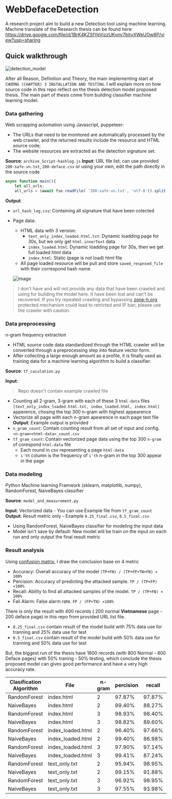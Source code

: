 # WebDefaceDetection

A research project aim to build a new Detection tool using machine learning. Machine translate of the Research thesis can be found here: https://drive.google.com/file/d/1BrK4KZSfYeVjzzUKvmr7bjtyXWeUOw8P/view?usp=sharing

## Quick walkthrough

![detection_model](https://github.com/nghiango1/WebDefaceDetection/assets/31164703/a4d3a7fd-fe4d-4805-82ec-d14258c3d630)

After all Reason, Definition and Theory, the main implementing start at `CHƯƠNG (CHAPTER) 3 INSTALLATION AND TESTING`. I will explain more on how source code in this repo reflect on the thesis detection model proposed thesis. The main part of thesis come from building classifier machine learning model:

### Data gathering

Web scrapping automation using Javascript, puppeteer:
- The URLs that need to be monitored are automatically processed by the web crawler, and the returned results include the resource and HTML source code;
- The website resources are extracted as the detection signature set.

**Source**: `archive_Script-hashlog.js`
**Input**: URL file list, can use provided `200-safe-vn.txt`, `200-deface.csv` or using your own, edit the path directly in the source code
```js
async function main(){
	let all_urls;
	all_urls = (await fse.readFile( '200-safe-vn.txt', 'utf-8')).split('\r\n');
```
**Output**:
- `url_hash_log.csv`: Containing all signature that have been colected
- Page data:
  - HTML data with 3 version:
    - `text_only_index_loaded.html.txt`: Dynamic loadding page for 30s, but we only get `html.innerText` data
    - `index_loaded.html`: Dynamic loadding page for 30s, then we get full loaded html data
    - `index.html`: Static (page is not load) html file
  - All page loaded resource will be pull and store `saved_respnsed_file` with their correspond hash name

  ![image](https://github.com/nghiango1/WebDefaceDetection/assets/31164703/f2bfe048-e9d9-4c89-bcd1-ec2de9b3f034)

> I don't have and will not provide any data that have been crawled and using for building the model here. It have been lost and can't be recovered. If you try repeated crawling and bypassing [zone-h.org](https://zone-h.org/) protected mechanism could lead to retricted and IP ban, please use the crawler with caution.

### Data preprocessing

n-gram frequency extraction
- HTML source code data standardized through the HTML crawler will be converted through a preprocessing step into feature vector form.
- After collecting a large enough amount as a profile, it is finally used as training data for a machine learning algorithm to build a classifier.

**Source**: `tf_caculation.py`

**Input**:
> Repo doesn't contain example crawled file
- Counting all 2-gram, 3-gram with each of these 3 `html-data` files `[text_only_index_loaded.html.txt, index_loaded.html, index.html]` apperence, chosing the top 300 n-gram with highest appearence
- Vectorize all page with each n-gram apearence in each page text file
**Output**: Example output is provided
- `n_gram_count`: Contain counting result from all set of input and config. `<n-gram><html-data>_count.csv`
- `tf_gram_count`: Contain vectorized page data using the top 300 `n-gram` of corespond `html-data` file
  - Each round in csv representing a page `html-data`
  - `i'th` column is the frequency of `i'th` n-gram in the top 300 appear in the page 

### Data modeling

Python Machine learning Framwork (sklearn, matplotlib, numpy), RandomForest, NaiveBayes classifier

**Source**: `model_and_measurement.py`

**Input**: Vectorized data - You can use Example file from `tf_gram_count`
**Output**: Result metric only - Example `0.25_final.csv`, `0.5_final.csv`
- Using RandomForest, NaiveBayes classifier for modeling the input data
- Model isn't save by default: New model will be train on the input on each run and only output the final result metric

### Result analysis

Using [confusion matrix](https://en.wikipedia.org/wiki/Confusion_matrix), I draw the conclusion base on 4 metric
- Accuracy: Overall accuracy of the model `(TP+FN) / (TP+FP+TN+FN) × 100%`
- Percision: Accuracy of predicting the attacked sample. `TP / (TP+FP) ×100%`
- Recall: Ability to find all attacked samples of the model. `TP / (TP+FN) × 100%`
- Fail Alarm: False alarm rate. `FP / (FP+TN) ×100%`

There is only the result with 400 records ( 200 normal **Vietnamese** page - 200 deface page) in this repo from provided URL list file. 
- `0.25_final.csv` contain result of the model build with 75% data use for tranning and 25% data use for test
- `0.5_final.csv` contain result of the model build with 50% data use for tranning and 50% data use for test

But, the biggest run of the thesis have 1600 records (with 800 Normal - 800 Deface pages) with 50% traning - 50% testing, which conclude the thesis proposed model can gives good performance and have a very high accuracy rate.

| **Clasification Algorithm** | **File**          | **n-gram** | **percision**  | **recall** | **accuracy**              | **Fail Alarm** |
| --------------------------- | ----------------- | ---------- | -------------- | ---------- | ------------------------- | -------------- |
| RandomForest                | index.html        | 2          | 97.87%         | 97.87%     | 97.98%                    | 1.92%          |
| NaiveBayes                  | index.html        | 2          | 99.40%         | 88.27%     | 94.18%                    | 0.48%          |
| RandomForest                | index.html        | 3          | 98.93%         | 98.40%     | 98.74%                    | 0.96%          |
| NaiveBayes                  | index.html        | 3          | 98.82%         | 89.60%     | 94.56%                    | 0.96%          |
| RandomForest                | index_loaded.html | 2          | 96.40%         | 97.66%     | 97.13%                    | 3.37%          |
| NaiveBayes                  | index_loaded.html | 2          | 99.40%         | 86.98%     | 93.50%                    | 0.48%          |
| RandomForest                | index_loaded.html | 3          | 97.90%         | 97.14%     | 97.63%                    | 1.92%          |
| NaiveBayes                  | index_loaded.html | 3          | 99.41%         | 87.24%     | 93.63%                    | 0.48%          |
| RandomForest                | text_only.txt     | 2          | 95.94%         | 98.95%     | 97.49%                    | 3.86%          |
| NaiveBayes                  | text_only.txt     | 2          | 99.15%         | 91.88%     | 95.73%                    | 0.72%          |
| RandomForest                | text_only.txt     | 3          | 96.92%         | 98.95%     | 97.99%                    | 2.89%          |
| NaiveBayes                  | text_only.txt     | 3          | 97.55%         | 93.98%     | 95.98%                    | 2.17%          |
